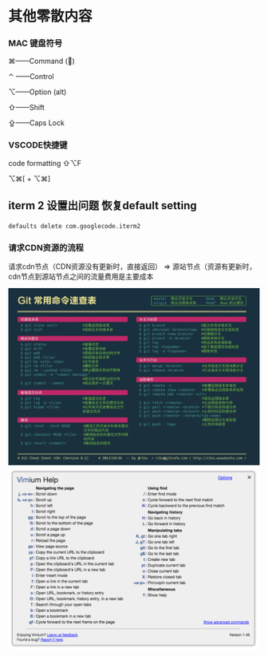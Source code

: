 # 其他零散内容

### MAC 键盘符号

⌘——Command \(\)

⌃ ——Control

⌥——Option \(alt\)

⇧——Shift

⇪——Caps Lock

### VSCODE快捷键

code formatting ⇧⌥F

⌥⌘\[ + ⌥⌘\]

## **iterm 2 设置出问题 恢复default setting**

`defaults delete com.googlecode.iterm2`

### **请求CDN资源的流程**

请求cdn节点（CDN资源没有更新时，直接返回） =&gt; 源站节点（资源有更新时，cdn节点到源站节点之间的流量费用是主要成本

![](assets/20adf54e6eb49b2492d44aab9%20%281%29.jpg)![](assets/vim.png)

